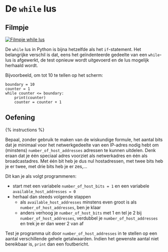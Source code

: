 # De `while` lus

## Filmpje
[![Filmpje while lus](https://i9.ytimg.com/vi/E3yfJn9CpeU/mq1.jpg?sqp=CMS_7fMF&rs=AOn4CLAa7892ZDHLLqp_ZChcjsEYt1xipw)](https://youtu.be/8BbD_XQK-Rs)

De `while` lus in Python is bijna hetzelfde als het `if`-statement. Het belangrijke verschil is dat, eens het geïndenteerde gedeelte van een `while`-lus is afgewerkt, de test opnieuw wordt uitgevoerd en de lus mogelijk herhaald wordt.

Bijvoorbeeld, om tot 10 te tellen op het scherm:

```
boundary = 10
counter = 1
while counter <= boundary:
    print(counter)
    counter = counter + 1
```

## Oefening
{% instructions %}

Bepaal, zonder gebruik te maken van de wiskundige formule, het aantal bits dat je minimaal voor het netwerkgedeelte van een IP-adres nodig hebt om (minstens) `number_of_host_addresses` adressen te kunnen uitdelen. Denk eraan dat je één speciaal adres voorziet als netwerkadres en één als broadcastadres. Met één bit heb je dus nul hostadressen, met twee bits heb je er twee, met drie bits heb je er zes,...

Dit kan je als volgt programmeren:

- start met een variabele `number_of_host_bits = 1` en een variabele `available_host_addresses = 0`
- herhaal dan steeds volgende stappen
  - als `available_host_addresses` minstens even groot is als `number_of_host_addresses`, ben je klaar
  - anders verhoog je `number_of_host_bits` met 1 en tel je 2 bij `number_of_host_addresses`, verdubbel je `number_of_host_addresses` en trek je er dan weer 2 van af

Test je programma uit door `number_of_host_addresses` in te stellen op een aantal verschillende gehele getalwaarden. Indien het gewenste aantal niet bereikbaar is, `print` dan een foutbericht.
